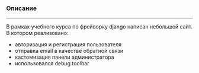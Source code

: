 ### Описание
___
В рамках учебного курса по фрейворку django написан небольшой сайт.
В котором реализовано:
+ авторизация и регистрация пользователя
+ отправка email в качестве обратной связи
+ кастомизация панели администратора
+ использовался debug toolbar 
